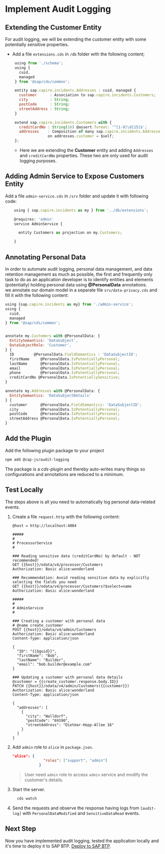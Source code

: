 # Implement Audit Logging


## Extending the Customer Entity 

For audit logging, we will be extending the customer entity with some potentially sensitive properties.
 - Add a file `extensions.cds` in `/db` folder with the following content;
   ```js
    using from './schema';
    using {
      cuid,
      managed
    } from '@sap/cds/common';

    entity sap.capire.incidents.Addresses : cuid, managed {
      customer      : Association to sap.capire.incidents.Customers;
      city          : String;
      postCode      : String;
      streetAddress : String;
    }

    extend sap.capire.incidents.Customers with {
      creditCardNo : String(16) @assert.format: '^[1-9]\d{15}$';
      addresses    : Composition of many sap.capire.incidents.Addresses
                   on addresses.customer = $self;
    };

   ```
   - Here we are extending the **Customer** entity and adding `Addresses` and `creditCardNo` properties. These two are only used for audit logging purposes.

## Adding Admin Service to Expose Customers Entity

Add a file `admin-service.cds` in `/srv` folder and update it with following code:
```js
    using { sap.capire.incidents as my } from '../db/extensions';

    @requires: 'admin'
    service AdminService {

      entity Customers as projection on my.Customers;

    }
```
  
## Annotating Personal Data

In order to automate audit logging, personal data management, and data retention management as much as possible, the first and frequently only task to do as an application developer is to identify entities and elements (potentially) holding personal data using **@PersonalData** annotations.
<br/>
we annotate our domain model in a separate file `srv/data-privacy.cds` and fill it with the following content:

```js
using {sap.capire.incidents as my} from './admin-service';
using {
  cuid,
  managed
} from '@sap/cds/common';


annotate my.Customers with @PersonalData: {
  EntitySemantics: 'DataSubject',
  DataSubjectRole: 'Customer',
} {
  ID         @PersonalData.FieldSemantics : 'DataSubjectID';
  firstName     @PersonalData.IsPotentiallyPersonal;
  lastName      @PersonalData.IsPotentiallyPersonal;
  email         @PersonalData.IsPotentiallyPersonal;
  phone         @PersonalData.IsPotentiallyPersonal;
  creditCardNo @PersonalData.IsPotentiallySensitive;
}

annotate my.Addresses with @PersonalData: {
  EntitySemantics: 'DataSubjectDetails'
} {
  customer      @PersonalData.FieldSemantics: 'DataSubjectID';
  city          @PersonalData.IsPotentiallyPersonal;
  postCode      @PersonalData.IsPotentiallyPersonal;
  streetAddress @PersonalData.IsPotentiallyPersonal;
}


```
## Add the Plugin

Add the following plugin package to your project

```sh
npm add @cap-js/audit-logging
```

The package is a *cds-plugin* and thereby auto-writes many things so configurations and annotations are reduced to a minimum. 

## Test Locally
The steps above is all you need to automatically log personal data-related events. 

1. Create a file `request.http` with the following content:
    ```http
    @host = http://localhost:4004

    #####
    #
    # ProcessorService
    #

    ### Reading sensitive data (creditCardNo) by default - NOT recommended!
    GET {{host}}/odata/v4/processor/Customers
    Authorization: Basic alice:wonderland

    ### Recommendation: Avoid reading sensitive data by explicitly selecting the fields you need
    GET {{host}}/odata/v4/processor/Customers?$select=name
    Authorization: Basic alice:wonderland

    #####
    #
    # AdminService
    #

    ### Creating a customer with personal data
    # @name create_customer
    POST {{host}}/odata/v4/admin/Customers
    Authorization: Basic alice:wonderland
    Content-Type: application/json

    {
      "ID": "{{$guid}}",
      "firstName": "Bob",
      "lastName": "Builder",
      "email": "bob.builder@example.com"
    }

    ### Updating a customer with personal data details
    @customer = {{create_customer.response.body.ID}}
    PATCH {{host}}/odata/v4/admin/Customers({{customer}})
    Authorization: Basic alice:wonderland
    Content-Type: application/json

    {
      "addresses": [
        {
          "city": "Walldorf",
          "postCode": "69190",
          "streetAddress": "Dietmar-Hopp-Allee 16"
        }
      ]
    }
    ```
2. Add `admin` role to  `alice` in `package.json`.
    ```json
    "alice": {
                  "roles": ["support", "admin"]
                }   
    ```
    > User need `admin` role to access `admin` service and modify the customer's details.
3. Start the server.
    ```bash
      cds watch
    ```
4. Send the requests and observe the response having logs from `[audit-log]` with `PersonalDataModified` and `SensitiveDataRead` events.

## Next Step
Now you have implemented audit logging, tested the application locally and it's time to deploy it to SAP BTP.
[Deploy to SAP BTP](./3-deploy-to-btp.md). 
